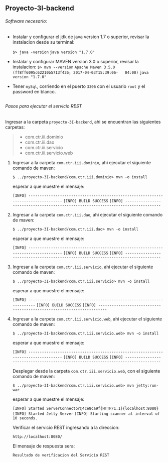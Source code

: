 ## Proyecto-3I-backend

###### Software necesario: 
* Instalar y configurar el jdk de java version 1.7 o superior, revisar la instalacion desde su terminal:
  
  `$> java -version`
  `java version "1.7.0"`

* Instalar y configurar MAVEN version 3.0 o superior, revisar la instalacion:
  `$> mvn --version`
  `Apache Maven 3.5.0 (ff8ff6095c62210b5713f426; 2017-04-03T15:39:06-   04:00)`
  `java version "1.7.0"`

* Tener `mySql`, corriendo en el puerto `3306` con el usuario `root` y el password en blanco.

## 
###### Pasos para ejecutar el servicio REST 

Ingresar a la carpeta `proyecto-3I-backend`, ahi se encuentran las siguientes carpetas:
> * com.ctr.iii.dominio
> * com.ctr.iii.dao
> * com.ctr.iii.servicio
> * com.ctr.iii.servicio.web

1. Ingresar a la carpeta `com.ctr.iii.dominio`, ahi ejecutar el siguiente comando de maven:
   
   `$ ../proyecto-3I-backend/com.ctr.iii.dominio> mvn -o install`
   
   esperar a que muestre el mensaje:
   
   `[INFO] ----------------------------------------------------------------------------------`
   `[INFO] BUILD SUCCESS`
   `[INFO] ----------------------------------------------------------------------------------`
   
2. Ingresar a la carpeta `com.ctr.iii.dao`, ahi ejecutar el siguiente comando de maven:
   
   `$ ../proyecto-3I-backend/com.ctr.iii.dao> mvn -o install`
   
   esperar a que muestre el mensaje:
   
   `[INFO] ----------------------------------------------------------------------------------`
   `[INFO] BUILD SUCCESS`
   `[INFO] ----------------------------------------------------------------------------------`

3. Ingresar a la carpeta `com.ctr.iii.servicio`, ahi ejecutar el siguiente comando de maven:
   
   `$ ../proyecto-3I-backend/com.ctr.iii.servicio> mvn -o install`
   
   esperar a que muestre el mensaje:
   
   `[INFO] ----------------------------------------------------------------------`
   `[INFO] BUILD SUCCESS`
   `[INFO] ----------------------------------------------------------------------`

4. Ingresar a la carpeta `com.ctr.iii.servicio.web`, ahi ejecutar el siguiente comando de maven:
   
   `$ ../proyecto-3I-backend/com.ctr.iii.servicio.web> mvn -o install`
   
   esperar a que muestre el mensaje:
   
   `[INFO] ----------------------------------------------------------------------------------`
   `[INFO] BUILD SUCCESS`
   `[INFO] ----------------------------------------------------------------------------------`

    Desplegar desde la carpeta `com.ctr.iii.servicio.web`, con el siguiente comando de maven:
   
   `$ ../proyecto-3I-backend/com.ctr.iii.servicio.web> mvn jetty:run-war`
   
   esperar a que muestre el mensaje:
   
   `[INFO] Started ServerConnector@4ce8ca9f{HTTP/1.1}{localhost:8080}`
   `[INFO] Started Jetty Server`
   `[INFO] Starting scanner at interval of 10 seconds.`

	Verificar el servicio REST ingresando a la direccion:
    
    `http://localhost:8080/`
    
    El mensaje de respuesta sera:
    
    `Resultado de verificacion del Servicio REST`